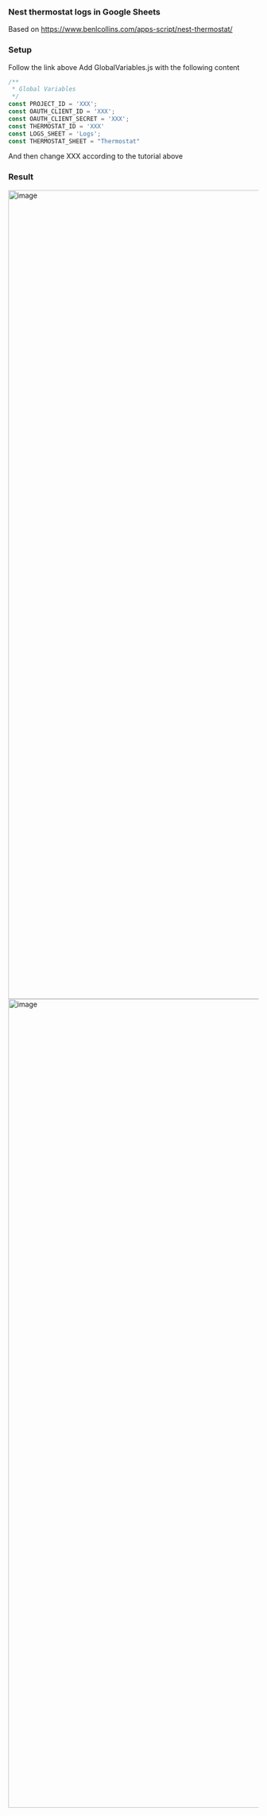 ### Nest thermostat logs in Google Sheets
Based on https://www.benlcollins.com/apps-script/nest-thermostat/

### Setup
Follow the link above
Add GlobalVariables.js with the following content
```javascript
/**
 * Global Variables
 */
const PROJECT_ID = 'XXX';
const OAUTH_CLIENT_ID = 'XXX';
const OAUTH_CLIENT_SECRET = 'XXX';
const THERMOSTAT_ID = 'XXX'
const LOGS_SHEET = 'Logs';
const THERMOSTAT_SHEET = "Thermostat"
```
And then change XXX according to the tutorial above

### Result
<img width="1624" alt="image" src="https://github.com/natalan/str-scripts/assets/276187/f8862f8a-d067-4509-b691-49ebb6b6d7c4">
<img width="1624" alt="image" src="https://github.com/natalan/str-scripts/assets/276187/624441a7-8a33-40cc-8e38-b75fd2a99a57">

